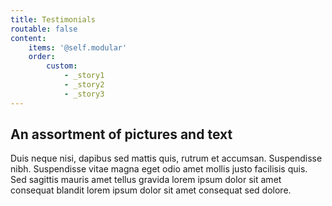 ```yaml
---
title: Testimonials
routable: false
content:
    items: '@self.modular'
    order:
        custom:
            - _story1
            - _story2
            - _story3
---
```

## An assortment of pictures and text

Duis neque nisi, dapibus sed mattis quis, rutrum et accumsan. Suspendisse nibh. Suspendisse vitae magna eget odio amet mollis justo facilisis quis. Sed sagittis mauris amet tellus gravida lorem ipsum dolor sit amet consequat blandit lorem ipsum dolor sit amet consequat sed dolore.
